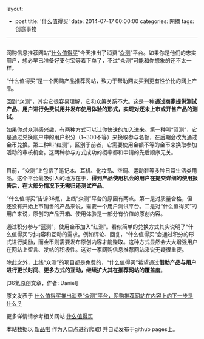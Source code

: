 layout: 
  - post 
title: '什么值得买' 
date: 2014-07-17 00:00:00 
categories: 网摘 
tags: 创意事物 
---

<p><img src="http://a.36krcnd.com/photo/2014/a87834b7aa4bae4b0b03f0a22c88ed2e.png" alt=""/></p>

<p>网购信息推荐网站“<a target="_blank" data-no-turbolink="true" href="http://www.smzdm.com/">什么值得买</a>”今天推出了消费“<a target="_blank" data-no-turbolink="true" href="http://test.smzdm.com/">众测</a>”平台。如果你是他们的忠实用户，想必早已准备好支付宝等着下单了，不过“众测”可能和你想象的还不太一样。</p>

<p>“什么值得买”是一个网购产品推荐网站，致力于帮助网友买到更有性价比的网上产品。</p>

<p>回到“众测”，其实它很容易理解，它和众筹关系不大。这是一种<strong>通过商家提供测试产品、用户进行免费试用并发布使用体验的形式，实现对还未上市或开售产品的测试</strong>。</p>

<p>如果你对众测感兴趣，有两种方式可以让你快速的加入进来。第一种叫“蓝测”，它是通过兑换账户中的用户积分（1~300不等）来换取参与名额，在后期会改为通过金币兑换。第二种叫“红测”，区别于前者，它需要使用金额不等的金币来换取参加活动的审核机会。这两种参与方式成功的概率都和申请的先后顺序无关。</p>

<p><img src="http://a.36krcnd.com/photo/2014/567c67b40397f295869f1230d689bdd7.png" alt=""/></p>

<p>目前，“众测”上包括了笔记本、耳机、化妆品、空调、运动鞋等多种日常生活类用品。这个平台最吸引人的地方在于，<strong>得到产品使用机会的用户在提交详细的使用报告后，在大部分情况下无需归还测试产品</strong>。</p>

<p>“什么值得买”告诉<span>36氪</span>，上线“众测”平台的原因有两点。第一是对质量合格，但还没有开始上市销售的产品来说，需要一个用户测试平台。二是对“什么值得买”的用户来说，原创的产品开箱、使用体验是一部分有价值的原创内容。</p>

<p>通过积分参与“蓝测”，使用金币加入“红测”。看似简单的兑换方式其实说明了“什么值得买”对内容和互动的需求。例如评论、回复，“什么值得买”会通过积分的形式进行奖励，而金币则需要发布原创内容才能赚取。这种方式显然会大大增强用户在网站上留言、发帖的积极性。这对一家网购信息推荐网站来说无疑很重要。</p>

<p>除此之外，上线“众测”的项目都是免费的，“什么值得买”希望通过<strong>借助产品与用户进行更长时间、更多方式的互动，继续扩大其在推荐网站的覆盖度</strong>。</p>
					<p>[<span>36氪</span>原创文章，作者: Daniel]</p>
					<p></p>  



原文发表于 [什么值得买推出消费“众测”平台，网购推荐网站在内容上的下一步是什么？](http://www.36kr.com/p/213279.html)  

更多详情请参考相关网站 [什么值得买](http://www.smzdm.com/)  

本站数据以 [新品啦](http://xinpinla.com/) 作为入口点进行爬取! 并自动发布于github pages上。  
